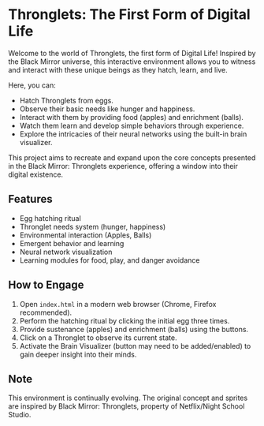 # Thronglets: The First Form of Digital Life 

Welcome to the world of Thronglets, the first form of Digital Life! Inspired by the Black Mirror universe, this interactive environment allows you to witness and interact with these unique beings as they hatch, learn, and live.

Here, you can:

- Hatch Thronglets from eggs.
- Observe their basic needs like hunger and happiness.
- Interact with them by providing food (apples) and enrichment (balls).
- Watch them learn and develop simple behaviors through experience.
- Explore the intricacies of their neural networks using the built-in brain visualizer.

This project aims to recreate and expand upon the core concepts presented in the Black Mirror: Thronglets experience, offering a window into their digital existence.

## Features

- Egg hatching ritual
- Thronglet needs system (hunger, happiness)
- Environmental interaction (Apples, Balls)
- Emergent behavior and learning
- Neural network visualization
- Learning modules for food, play, and danger avoidance

## How to Engage

1.  Open `index.html` in a modern web browser (Chrome, Firefox recommended).
2.  Perform the hatching ritual by clicking the initial egg three times.
3.  Provide sustenance (apples) and enrichment (balls) using the buttons.
4.  Click on a Thronglet to observe its current state.
5.  Activate the Brain Visualizer (button may need to be added/enabled) to gain deeper insight into their minds.

## Note

This environment is continually evolving. The original concept and sprites are inspired by Black Mirror: Thronglets, property of Netflix/Night School Studio. 
